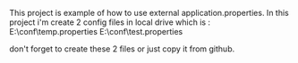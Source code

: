 This project is example of how to use external application.properties.
In this project i'm create 2 config files in local drive which is :
E:\conf\temp.properties
E:\conf\test.properties

don't forget to create these 2 files or just copy it from github.